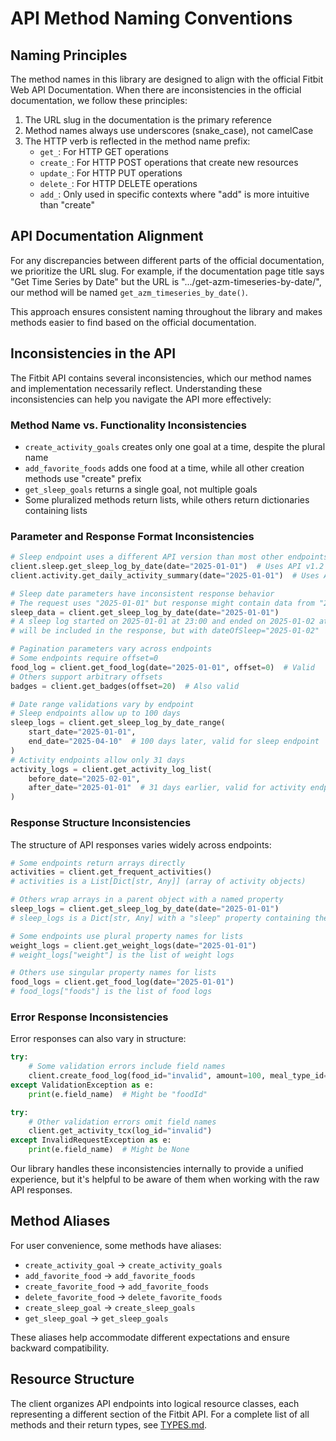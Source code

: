 # API Method Naming Conventions

## Naming Principles

The method names in this library are designed to align with the official Fitbit
Web API Documentation. When there are inconsistencies in the official
documentation, we follow these principles:

1. The URL slug in the documentation is the primary reference
2. Method names always use underscores (snake_case), not camelCase
3. The HTTP verb is reflected in the method name prefix:
   - `get_`: For HTTP GET operations
   - `create_`: For HTTP POST operations that create new resources
   - `update_`: For HTTP PUT operations
   - `delete_`: For HTTP DELETE operations
   - `add_`: Only used in specific contexts where "add" is more intuitive than
     "create"

## API Documentation Alignment

For any discrepancies between different parts of the official documentation, we
prioritize the URL slug. For example, if the documentation page title says "Get
Time Series by Date" but the URL is ".../get-azm-timeseries-by-date/", our
method will be named `get_azm_timeseries_by_date()`.

This approach ensures consistent naming throughout the library and makes methods
easier to find based on the official documentation.

## Inconsistencies in the API

The Fitbit API contains several inconsistencies, which our method names and
implementation necessarily reflect. Understanding these inconsistencies can help
you navigate the API more effectively:

### Method Name vs. Functionality Inconsistencies

- `create_activity_goals` creates only one goal at a time, despite the plural
  name
- `add_favorite_foods` adds one food at a time, while all other creation methods
  use "create" prefix
- `get_sleep_goals` returns a single goal, not multiple goals
- Some pluralized methods return lists, while others return dictionaries
  containing lists

### Parameter and Response Format Inconsistencies

```python
# Sleep endpoint uses a different API version than most other endpoints
client.sleep.get_sleep_log_by_date(date="2025-01-01")  # Uses API v1.2
client.activity.get_daily_activity_summary(date="2025-01-01")  # Uses API v1

# Sleep date parameters have inconsistent response behavior
# The request uses "2025-01-01" but response might contain data from "2025-01-02"
sleep_data = client.get_sleep_log_by_date(date="2025-01-01")
# A sleep log started on 2025-01-01 at 23:00 and ended on 2025-01-02 at 07:00
# will be included in the response, but with dateOfSleep="2025-01-02"

# Pagination parameters vary across endpoints
# Some endpoints require offset=0
food_log = client.get_food_log(date="2025-01-01", offset=0)  # Valid
# Others support arbitrary offsets
badges = client.get_badges(offset=20)  # Also valid

# Date range validations vary by endpoint
# Sleep endpoints allow up to 100 days
sleep_logs = client.get_sleep_log_by_date_range(
    start_date="2025-01-01", 
    end_date="2025-04-10"  # 100 days later, valid for sleep endpoint
)
# Activity endpoints allow only 31 days
activity_logs = client.get_activity_log_list(
    before_date="2025-02-01",
    after_date="2025-01-01"  # 31 days earlier, valid for activity endpoint
)
```

### Response Structure Inconsistencies

The structure of API responses varies widely across endpoints:

```python
# Some endpoints return arrays directly
activities = client.get_frequent_activities()
# activities is a List[Dict[str, Any]] (array of activity objects)

# Others wrap arrays in a parent object with a named property
sleep_logs = client.get_sleep_log_by_date(date="2025-01-01")
# sleep_logs is a Dict[str, Any] with a "sleep" property containing the array

# Some endpoints use plural property names for lists
weight_logs = client.get_weight_logs(date="2025-01-01")
# weight_logs["weight"] is the list of weight logs

# Others use singular property names for lists
food_logs = client.get_food_log(date="2025-01-01")
# food_logs["foods"] is the list of food logs
```

### Error Response Inconsistencies

Error responses can also vary in structure:

```python
try:
    # Some validation errors include field names
    client.create_food_log(food_id="invalid", amount=100, meal_type_id=1)
except ValidationException as e:
    print(e.field_name)  # Might be "foodId"

try:
    # Other validation errors omit field names
    client.get_activity_tcx(log_id="invalid")
except InvalidRequestException as e:
    print(e.field_name)  # Might be None
```

Our library handles these inconsistencies internally to provide a unified
experience, but it's helpful to be aware of them when working with the raw API
responses.

## Method Aliases

For user convenience, some methods have aliases:

- `create_activity_goal` -> `create_activity_goals`
- `add_favorite_food` -> `add_favorite_foods`
- `create_favorite_food` -> `add_favorite_foods`
- `delete_favorite_food` -> `delete_favorite_foods`
- `create_sleep_goal` -> `create_sleep_goals`
- `get_sleep_goal` -> `get_sleep_goals`

These aliases help accommodate different expectations and ensure backward
compatibility.

## Resource Structure

The client organizes API endpoints into logical resource classes, each
representing a different section of the Fitbit API. For a complete list of all
methods and their return types, see
[TYPES.md](TYPES.md#method-return-types-reference).
